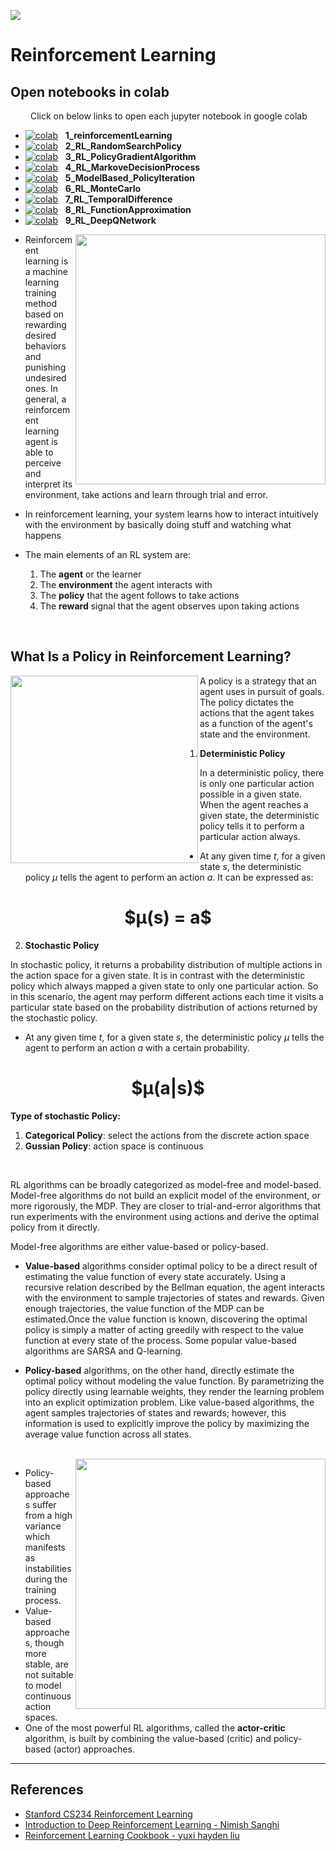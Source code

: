 ![](https://xaltius.tech/wp-content/uploads/2019/07/Reinforcement-Learning.jpg)


# **Reinforcement Learning**

## Open notebooks in colab
<p align='justify'>
    &emsp;&emsp; Click on below links to open each jupyter notebook in google colab
</p>



[logo]: https://colab.research.google.com/assets/colab-badge.svg
- [![colab][logo]](https://colab.research.google.com/github/Mhddaraaa/start/blob/main/ReinforcementLearning/1_reinforcementLearning.ipynb) &nbsp; **1_reinforcementLearning**
- [![colab][logo]](https://colab.research.google.com/github/Mhddaraaa/start/blob/main/ReinforcementLearning/2_RL_RandomSearchPolicy.ipynb) &nbsp; **2_RL_RandomSearchPolicy**
- [![colab][logo]](https://colab.research.google.com/github/Mhddaraaa/start/blob/main/ReinforcementLearning/3_RL_PolicyGradientAlgorithm.ipynb) &nbsp; **3_RL_PolicyGradientAlgorithm**
- [![colab][logo]](https://colab.research.google.com/github/Mhddaraaa/start/blob/main/ReinforcementLearning/4_RL_MarkoveDecisionProcess.ipynb) &nbsp; **4_RL_MarkoveDecisionProcess**
- [![colab][logo]](https://colab.research.google.com/github/Mhddaraaa/start/blob/main/ReinforcementLearning/5_ModelBased_PolicyIteration.ipynb) &nbsp; **5_ModelBased_PolicyIteration**
- [![colab][logo]](https://colab.research.google.com/github/Mhddaraaa/start/blob/main/ReinforcementLearning/6_RL_MonteCarlo.ipynb) &nbsp; **6_RL_MonteCarlo**
- [![colab][logo]](https://colab.research.google.com/github/Mhddaraaa/start/blob/main/ReinforcementLearning/7_RL_TemporalDifference.ipynb) &nbsp; **7_RL_TemporalDifference**
- [![colab][logo]](https://colab.research.google.com/github/Mhddaraaa/start/blob/main/ReinforcementLearning/8_RL_FunctionApproximation.ipynb) &nbsp; **8_RL_FunctionApproximation**
- [![colab][logo]](https://colab.research.google.com/github/Mhddaraaa/start/blob/main/ReinforcementLearning/9_RL_DeepQNetwork.ipynb) &nbsp; **9_RL_DeepQNetwork**


<img width="400" align="right" src="https://assets-global.website-files.com/621e749a546b7592125f38ed/6231efbede9e9af7f611ff68_fig%201.gif">

- Reinforcement learning is a machine learning training method based on rewarding desired behaviors and punishing undesired ones. In general, a reinforcement learning agent is able to perceive and interpret its environment, take actions and learn through trial and error.
- In reinforcement learning, your system learns how to interact intuitively with the environment by basically doing stuff and watching what happens

- The main elements of an RL system are:

  1. The **agent** or the learner
  2. The **environment** the agent interacts with
  3. The **policy** that the agent follows to take actions
  4. The **reward** signal that the agent observes upon taking actions
<br>
 
## What Is a **Policy** in Reinforcement Learning?
<img width="300" align="left" src="https://media0.giphy.com/media/v1.Y2lkPTc5MGI3NjExdmR3NTFlMWl0ZWtrOW1xdHNqY2V1Z3NxcWc2ejE0aWhsZzBienBnMyZlcD12MV9naWZzX3NlYXJjaCZjdD1n/bU2xOiv6LlSyB75szf/giphy.gif">
A policy is a strategy that an agent uses in pursuit of goals. The policy dictates the actions that the agent takes as a function of the agent's state and the environment.

<br>

1. **Deterministic Policy**

In a deterministic policy, there is only one particular action possible in a given state. When the agent reaches a given state, the deterministic policy tells it to perform a particular action always.

- At any given time $t$, for a given state $s$, the deterministic policy $μ$ tells the agent to perform an action $a$. It can be expressed as:

<h1 align="center"> $μ(s) = a$  </h1>

2. **Stochastic Policy**

In stochastic policy, it returns a probability distribution of multiple actions in the action space for a given state. It is in contrast with the deterministic policy which always mapped a given state to only one particular action. So in this scenario, the agent may perform different actions each time it visits a particular state based on the probability distribution of actions returned by the stochastic policy.

- At any given time $t$, for a given state $s$, the deterministic policy $μ$ tells the agent to perform an action $a$ with a certain probability.

<h1 align="center"> $μ(a|s)$ </h1>

**Type of stochastic Policy:**
1. **Categorical Policy**: select the actions from the discrete action space
2. **Gussian Policy**: action space is continuous
<br>

RL algorithms can be broadly categorized as model-free and model-based. Model-free algorithms do not build an explicit model of the environment, or more rigorously, the MDP.
They are closer to trial-and-error algorithms that run experiments with the environment using actions and derive the optimal policy from it directly.


Model-free algorithms are either value-based or policy-based.
- **Value-based** algorithms consider optimal policy to be a direct result of estimating the value function of every state accurately. Using a recursive relation described by the Bellman equation, the agent interacts with the environment to sample trajectories of states and rewards. Given enough trajectories, the value function of the MDP can be estimated.Once the value function is known, discovering the optimal policy is simply a matter of acting greedily with respect to the value function at every state of the process. Some popular value-based algorithms are SARSA and Q-learning. 

- **Policy-based** algorithms, on the other hand, directly estimate the optimal policy without modeling the value function. By parametrizing the policy directly using learnable weights, they render the learning problem into an explicit optimization problem. Like value-based algorithms, the agent samples trajectories of states and rewards; however, this information is used to explicitly improve the policy by maximizing the average value function across all states.
<br>
<img align="right" width="400" src="https://images.synopsys.com/is/image/synopsys/reinforcement-learningV1-01?qlt=82&wid=1200&ts=1680107735401&$responsive$&fit=constrain&dpr=off">

- Policy-based approaches suffer from a high variance which manifests as instabilities during the training process.
- Value-based approaches, though more stable, are not suitable to model continuous action spaces.
- One of the most powerful RL algorithms, called the **actor-critic** algorithm, is built by combining the value-based (critic) and policy-based (actor) approaches.


---
## **References**

- [Stanford CS234 Reinforcement Learning](https://www.youtube.com/watch?v=WsvFL-LjA6U&list=PLoROMvodv4rN4wG6Nk6sNpTEbuOSosZdX)
- [Introduction to Deep Reinforcement Learning - Nimish Sanghi](https://nsanghi.com/blog/deep-rl/)
- [Reinforcement Learning Cookbook - yuxi hayden liu](https://www.amazon.com/PyTorch-Reinforcement-Learning-Cookbook-self-learning/dp/1838551964)
